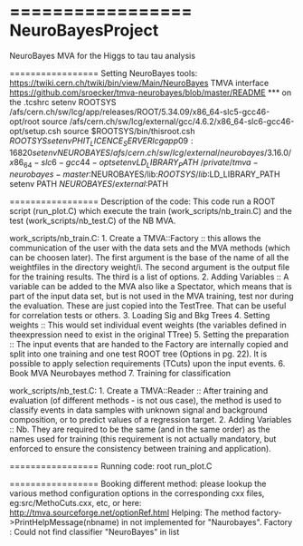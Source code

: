 =================
NeuroBayesProject
=================

NeuroBayes MVA for the Higgs to tau tau analysis

=================
Setting NeuroBayes tools:
	https://twiki.cern.ch/twiki/bin/view/Main/NeuroBayes
	TMVA interface
	https://github.com/sroecker/tmva-neurobayes/blob/master/README
*** on the .tcshrc
 setenv ROOTSYS /afs/cern.ch/sw/lcg/app/releases/ROOT/5.34.09/x86_64-slc5-gcc46-opt/root
 source /afs/cern.ch/sw/lcg/external/gcc/4.6.2/x86_64-slc6-gcc46-opt/setup.csh
 source $ROOTSYS/bin/thisroot.csh $ROOTSYS
 setenv PHIT_LICENCE_SERVER lcgapp09:16820
 setenv NEUROBAYES /afs/cern.ch/sw/lcg/external/neurobayes/3.16.0/x86_64-slc6-gcc44-opt
 setenv LD_LIBRARY_PATH ~/private/tmva-neurobayes-master:$NEUROBAYES/lib:$ROOTSYS/lib:$LD_LIBRARY_PATH
 setenv PATH $NEUROBAYES/external:$PATH

=================
Description of the code:
	This code run a ROOT script (run_plot.C) which execute the train (work_scripts/nb_train.C) and the test (work_scripts/nb_test.C) of the NB MVA.

work_scripts/nb_train.C:
	1. Create a TMVA::Factory ::
	   this allows the communication of the user with the data sets and the MVA methods (which can be choosen later). 
	   The first argument is the base of the name of all the weightfiles in the directory weight/i.
	   The second argument is the output file for the training results.
	   The third is a list of options.
	2. Adding Variables :: 
	   A variable can be added to the MVA also like a Spectator, which means that is part of the input data set, 
	   but is not used in the MVA training, test nor during the evaluation. These are just copied into the TestTree.
	   That can be useful for correlation tests or others.
	3. Loading Sig and Bkg Trees
	4. Setting weights ::
	   This would set individual event weights (the variables defined in theexpression need to exist in the original TTree)
	5. Setting the preparation ::
	   The input events that are handed to the Factory are internally copied and split into one training and one test ROOT tree (Options in pg. 22). 
	   It is possible to apply selection requirements (TCuts) upon the input events.
	6. Book MVA Neurobayes method 
	7. Training for classification

work_scripts/nb_test.C:
	1. Create a TMVA::Reader ::
	   After training and evaluation (of different methods - is not ous case), the method is used to classify
events in data samples with unknown signal and background composition, or to predict values of a regression target.
	2. Adding Variables :: 
	   Nb. They are required to be the same (and in the same order) as the names used for training (this requirement is not actually mandatory, but enforced to ensure the consistency between training and application). 


=================
Running code:
	root run_plot.C

=================
Booking different method:
please lookup the various method configuration options in the corresponding cxx files, eg:src/MethoCuts.cxx, etc, or here: http://tmva.sourceforge.net/optionRef.html
Helping:
The method factory->PrintHelpMessage(nbname) in not implemented for "Naurobayes".
 <WARNING> Factory   : <PrintHelpMessage> Could not find classifier "NeuroBayes" in list
